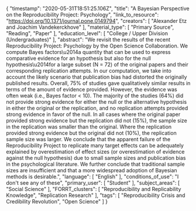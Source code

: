 {
    "timestamp": "2020-05-31T18:51:25.106Z",
    "title": "A Bayesian Perspective on the Reproducibility Project: Psychology",
    "link_to_resource": "https://doi.org/10.1371/journal.pone.0149794",
    "creators": [
        "Alexander Etz and Joachim Vandekerckhove"
    ],
    "material_type": [
        "Primary Source",
        "Reading",
        "Paper"
    ],
    "education_level": [
        "College / Upper Division (Undergraduates)"
    ],
    "abstract": "We revisit the results of the recent Reproducibility Project: Psychology by the Open Science Collaboration. We compute Bayes factors\u2014a quantity that can be used to express comparative evidence for an hypothesis but also for the null hypothesis\u2014for a large subset (N = 72) of the original papers and their corresponding replication attempts. In our computation, we take into account the likely scenario that publication bias had distorted the originally published results. Overall, 75% of studies gave qualitatively similar results in terms of the amount of evidence provided. However, the evidence was often weak (i.e., Bayes factor < 10). The majority of the studies (64%) did not provide strong evidence for either the null or the alternative hypothesis in either the original or the replication, and no replication attempts provided strong evidence in favor of the null. In all cases where the original paper provided strong evidence but the replication did not (15%), the sample size in the replication was smaller than the original. Where the replication provided strong evidence but the original did not (10%), the replication sample size was larger. We conclude that the apparent failure of the Reproducibility Project to replicate many target effects can be adequately explained by overestimation of effect sizes (or overestimation of evidence against the null hypothesis) due to small sample sizes and publication bias in the psychological literature. We further conclude that traditional sample sizes are insufficient and that a more widespread adoption of Bayesian methods is desirable.",
    "language": [
        "English"
    ],
    "conditions_of_use": "I don't see any of these",
    "primary_user": [
        "Student"
    ],
    "subject_areas": [
        "Social Science"
    ],
    "FORRT_clusters": [
        "Reproducibility and Replicability Knowledge",
        "Replication Research"
    ],
    "tags": [
        "Reproducibility Crisis and Credibility Revolution",
        "Open Science"
    ]
}